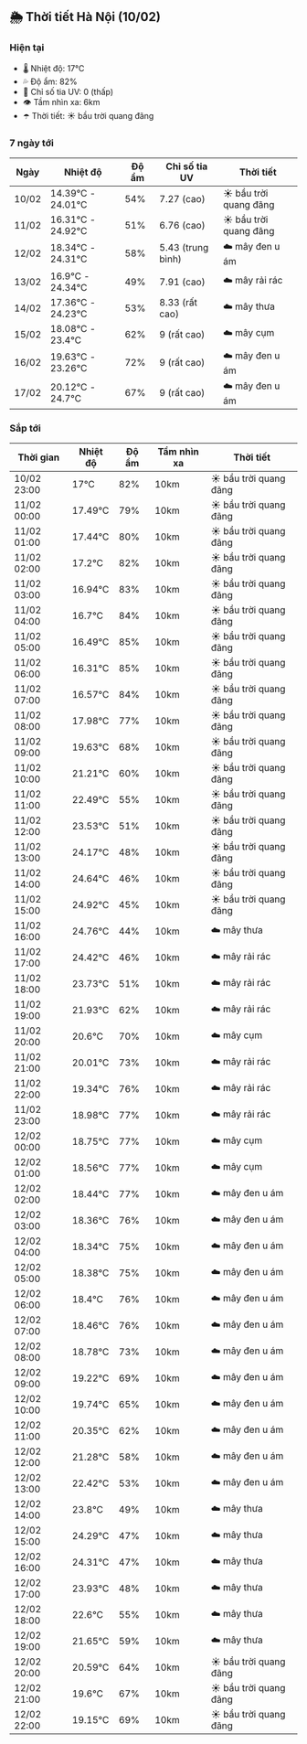 ## 🌦️ Thời tiết Hà Nội (10/02)

### Hiện tại

- 🌡️ Nhiệt độ: 17℃
- 💦 Độ ẩm: 82%
- 🌟 Chỉ số tia UV: 0 (thấp)
- 👁️ Tầm nhìn xa: 6km
- ☂️ Thời tiết: ☀️ bầu trời quang đãng

### 7 ngày tới

| Ngày | Nhiệt độ | Độ ẩm | Chỉ số tia UV | Thời tiết |
| --- | --- | --- | --- | --- |
| 10/02 | 14.39℃ - 24.01℃ | 54% | 7.27 (cao) | ☀️ bầu trời quang đãng |
| 11/02 | 16.31℃ - 24.92℃ | 51% | 6.76 (cao) | ☀️ bầu trời quang đãng |
| 12/02 | 18.34℃ - 24.31℃ | 58% | 5.43 (trung bình) | ☁️ mây đen u ám |
| 13/02 | 16.9℃ - 24.34℃ | 49% | 7.91 (cao) | ☁️ mây rải rác |
| 14/02 | 17.36℃ - 24.23℃ | 53% | 8.33 (rất cao) | ☁️ mây thưa |
| 15/02 | 18.08℃ - 23.4℃ | 62% | 9 (rất cao) | ☁️ mây cụm |
| 16/02 | 19.63℃ - 23.26℃ | 72% | 9 (rất cao) | ☁️ mây đen u ám |
| 17/02 | 20.12℃ - 24.7℃ | 67% | 9 (rất cao) | ☁️ mây đen u ám |

### Sắp tới

| Thời gian | Nhiệt độ | Độ ẩm | Tầm nhìn xa | Thời tiết |
| --- | --- | --- | --- | --- |
| 10/02 23:00 | 17℃ | 82% | 10km | ☀️ bầu trời quang đãng |
| 11/02 00:00 | 17.49℃ | 79% | 10km | ☀️ bầu trời quang đãng |
| 11/02 01:00 | 17.44℃ | 80% | 10km | ☀️ bầu trời quang đãng |
| 11/02 02:00 | 17.2℃ | 82% | 10km | ☀️ bầu trời quang đãng |
| 11/02 03:00 | 16.94℃ | 83% | 10km | ☀️ bầu trời quang đãng |
| 11/02 04:00 | 16.7℃ | 84% | 10km | ☀️ bầu trời quang đãng |
| 11/02 05:00 | 16.49℃ | 85% | 10km | ☀️ bầu trời quang đãng |
| 11/02 06:00 | 16.31℃ | 85% | 10km | ☀️ bầu trời quang đãng |
| 11/02 07:00 | 16.57℃ | 84% | 10km | ☀️ bầu trời quang đãng |
| 11/02 08:00 | 17.98℃ | 77% | 10km | ☀️ bầu trời quang đãng |
| 11/02 09:00 | 19.63℃ | 68% | 10km | ☀️ bầu trời quang đãng |
| 11/02 10:00 | 21.21℃ | 60% | 10km | ☀️ bầu trời quang đãng |
| 11/02 11:00 | 22.49℃ | 55% | 10km | ☀️ bầu trời quang đãng |
| 11/02 12:00 | 23.53℃ | 51% | 10km | ☀️ bầu trời quang đãng |
| 11/02 13:00 | 24.17℃ | 48% | 10km | ☀️ bầu trời quang đãng |
| 11/02 14:00 | 24.64℃ | 46% | 10km | ☀️ bầu trời quang đãng |
| 11/02 15:00 | 24.92℃ | 45% | 10km | ☀️ bầu trời quang đãng |
| 11/02 16:00 | 24.76℃ | 44% | 10km | ☁️ mây thưa |
| 11/02 17:00 | 24.42℃ | 46% | 10km | ☁️ mây rải rác |
| 11/02 18:00 | 23.73℃ | 51% | 10km | ☁️ mây rải rác |
| 11/02 19:00 | 21.93℃ | 62% | 10km | ☁️ mây rải rác |
| 11/02 20:00 | 20.6℃ | 70% | 10km | ☁️ mây cụm |
| 11/02 21:00 | 20.01℃ | 73% | 10km | ☁️ mây rải rác |
| 11/02 22:00 | 19.34℃ | 76% | 10km | ☁️ mây rải rác |
| 11/02 23:00 | 18.98℃ | 77% | 10km | ☁️ mây rải rác |
| 12/02 00:00 | 18.75℃ | 77% | 10km | ☁️ mây cụm |
| 12/02 01:00 | 18.56℃ | 77% | 10km | ☁️ mây cụm |
| 12/02 02:00 | 18.44℃ | 77% | 10km | ☁️ mây đen u ám |
| 12/02 03:00 | 18.36℃ | 76% | 10km | ☁️ mây đen u ám |
| 12/02 04:00 | 18.34℃ | 75% | 10km | ☁️ mây đen u ám |
| 12/02 05:00 | 18.38℃ | 75% | 10km | ☁️ mây đen u ám |
| 12/02 06:00 | 18.4℃ | 76% | 10km | ☁️ mây đen u ám |
| 12/02 07:00 | 18.46℃ | 76% | 10km | ☁️ mây đen u ám |
| 12/02 08:00 | 18.78℃ | 73% | 10km | ☁️ mây đen u ám |
| 12/02 09:00 | 19.22℃ | 69% | 10km | ☁️ mây đen u ám |
| 12/02 10:00 | 19.74℃ | 65% | 10km | ☁️ mây đen u ám |
| 12/02 11:00 | 20.35℃ | 62% | 10km | ☁️ mây đen u ám |
| 12/02 12:00 | 21.28℃ | 58% | 10km | ☁️ mây đen u ám |
| 12/02 13:00 | 22.42℃ | 53% | 10km | ☁️ mây đen u ám |
| 12/02 14:00 | 23.8℃ | 49% | 10km | ☁️ mây thưa |
| 12/02 15:00 | 24.29℃ | 47% | 10km | ☁️ mây thưa |
| 12/02 16:00 | 24.31℃ | 47% | 10km | ☁️ mây thưa |
| 12/02 17:00 | 23.93℃ | 48% | 10km | ☁️ mây thưa |
| 12/02 18:00 | 22.6℃ | 55% | 10km | ☁️ mây thưa |
| 12/02 19:00 | 21.65℃ | 59% | 10km | ☁️ mây thưa |
| 12/02 20:00 | 20.59℃ | 64% | 10km | ☀️ bầu trời quang đãng |
| 12/02 21:00 | 19.6℃ | 67% | 10km | ☀️ bầu trời quang đãng |
| 12/02 22:00 | 19.15℃ | 69% | 10km | ☀️ bầu trời quang đãng |
